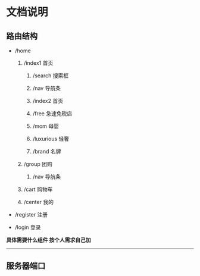 # 文档说明

## 路由结构

* /home
    1. /index1 首页
    
        1. /search 搜索框
        
        2. /nav 导航条
        
        3. /index2 首页
        
        4. /free 急速免税店
        
        5. /mom 母婴
        
        6. /luxurious 轻奢
        
        7. /brand 名牌
        
    2. /group 团购
        
        1. /nav 导航条
        
    3. /cart 购物车
    
    4. /center 我的
    
* /register 注册

* /login 登录


**具体需要什么组件 按个人需求自己加**
___

## 服务器端口


